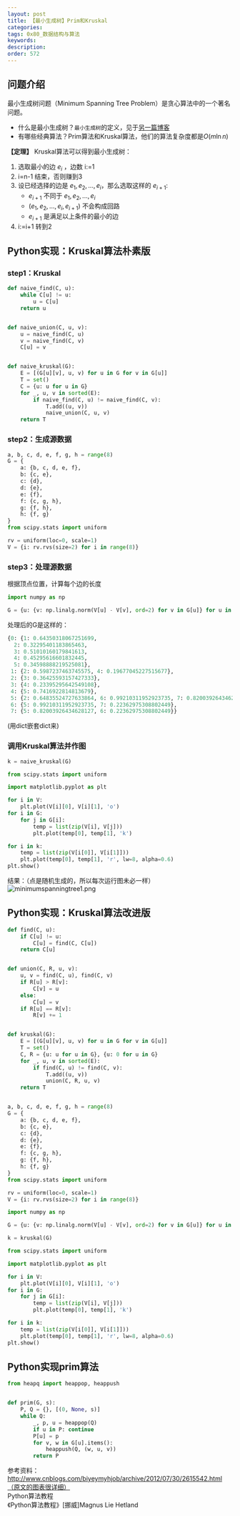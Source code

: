 ```yaml
---
layout: post
title: 【最小生成树】Prim和Kruskal
categories:
tags: 0x80_数据结构与算法
keywords:
description:
order: 572
---
```


## 问题介绍

最小生成树问题（Minimum Spanning Tree Problem）是贪心算法中的一个著名问题。  

- 什么是最小生成树？`最小生成树`的定义，见于[另一篇博客](https://www.guofei.site/2021/01/02/tree.html#%E7%94%9F%E6%88%90%E6%A0%91)  
- 有哪些经典算法？Prim算法和Kruskal算法，他们的算法复杂度都是$O(m\ln n)$  


**【定理】** Kruskal算法可以得到最小生成树：
1. 选取最小的边 $e_i$ ，边数 i:=1
2. i=n-1 结束，否则赚到3
3. 设已经选择的边是 $e_1, e_2, ..., e_i$，那么选取这样的 $e_{i+1}$:
    - $e_{i+1}$ 不同于 $e_1, e_2, ..., e_i$
    - $(e_1, e_2, ..., e_i, e_{i+1})$ 不会构成回路
    - $e_{i+1}$ 是满足以上条件的最小的边
4. i:=i+1 转到2



## Python实现：Kruskal算法朴素版  

### step1：Kruskal

```py
def naive_find(C, u):
    while C[u] != u:
        u = C[u]
    return u


def naive_union(C, u, v):
    u = naive_find(C, u)
    v = naive_find(C, v)
    C[u] = v


def naive_kruskal(G):
    E = [(G[u][v], u, v) for u in G for v in G[u]]
    T = set()
    C = {u: u for u in G}
    for _, u, v in sorted(E):
        if naive_find(C, u) != naive_find(C, v):
            T.add((u, v))
            naive_union(C, u, v)
    return T
```

### step2：生成源数据
```py
a, b, c, d, e, f, g, h = range(8)
G = {
    a: {b, c, d, e, f},
    b: {c, e},
    c: {d},
    d: {e},
    e: {f},
    f: {c, g, h},
    g: {f, h},
    h: {f, g}
}
from scipy.stats import uniform

rv = uniform(loc=0, scale=1)
V = {i: rv.rvs(size=2) for i in range(8)}
```

### step3：处理源数据
根据顶点位置，计算每个边的长度
```py
import numpy as np

G = {u: {v: np.linalg.norm(V[u] - V[v], ord=2) for v in G[u]} for u in G}
```
处理后的G是这样的：
```py
{0: {1: 0.64350318067251699,
  2: 0.32295401183865463,
  3: 0.51010160179841613,
  4: 0.45295616601832445,
  5: 0.34598888219525081},
 1: {2: 0.5987237463745575, 4: 0.19677045227515677},
 2: {3: 0.36425593157427333},
 3: {4: 0.23395295642549108},
 4: {5: 0.7416922814813679},
 5: {2: 0.64835524727633864, 6: 0.99210311952923735, 7: 0.82003926434628127},
 6: {5: 0.99210311952923735, 7: 0.22362975308802449},
 7: {5: 0.82003926434628127, 6: 0.22362975308802449}}
```
(用dict嵌套dict来)
### 调用Kruskal算法并作图

```py
k = naive_kruskal(G)

from scipy.stats import uniform

import matplotlib.pyplot as plt

for i in V:
    plt.plot(V[i][0], V[i][1], 'o')
for i in G:
    for j in G[i]:
        temp = list(zip(V[i], V[j]))
        plt.plot(temp[0], temp[1], 'k')

for i in k:
    temp = list(zip(V[i[0]], V[i[1]]))
    plt.plot(temp[0], temp[1], 'r', lw=8, alpha=0.6)
plt.show()
```


结果：（点是随机生成的，所以每次运行图未必一样）  
![minimumspanningtree1.png](/pictures_for_blog/postimg/minimumspanningtree1.png)  


## Python实现：Kruskal算法改进版

```py
def find(C, u):
    if C[u] != u:
        C[u] = find(C, C[u])
    return C[u]


def union(C, R, u, v):
    u, v = find(C, u), find(C, v)
    if R[u] > R[v]:
        C[v] = u
    else:
        C[u] = v
    if R[u] == R[v]:
        R[v] += 1


def kruskal(G):
    E = [(G[u][v], u, v) for u in G for v in G[u]]
    T = set()
    C, R = {u: u for u in G}, {u: 0 for u in G}
    for _, u, v in sorted(E):
        if find(C, u) != find(C, v):
            T.add((u, v))
            union(C, R, u, v)
    return T


a, b, c, d, e, f, g, h = range(8)
G = {
    a: {b, c, d, e, f},
    b: {c, e},
    c: {d},
    d: {e},
    e: {f},
    f: {c, g, h},
    g: {f, h},
    h: {f, g}
}
from scipy.stats import uniform

rv = uniform(loc=0, scale=1)
V = {i: rv.rvs(size=2) for i in range(8)}

import numpy as np

G = {u: {v: np.linalg.norm(V[u] - V[v], ord=2) for v in G[u]} for u in G}

k = kruskal(G)

from scipy.stats import uniform

import matplotlib.pyplot as plt

for i in V:
    plt.plot(V[i][0], V[i][1], 'o')
for i in G:
    for j in G[i]:
        temp = list(zip(V[i], V[j]))
        plt.plot(temp[0], temp[1], 'k')

for i in k:
    temp = list(zip(V[i[0]], V[i[1]]))
    plt.plot(temp[0], temp[1], 'r', lw=8, alpha=0.6)
plt.show()

```


## Python实现prim算法
```py
from heapq import heappop, heappush


def prim(G, s):
    P, Q = {}, [(0, None, s)]
    while Q:
        _, p, u = heappop(Q)
        if u in P: continue
        P[u] = p
        for v, w in G[u].items():
            heappush(Q, (w, u, v))
        return P

```




参考资料：  
http://www.cnblogs.com/biyeymyhjob/archive/2012/07/30/2615542.html（原文的图表很详细）  
Python算法教程  
《Python算法教程》[挪威]Magnus Lie Hetland
